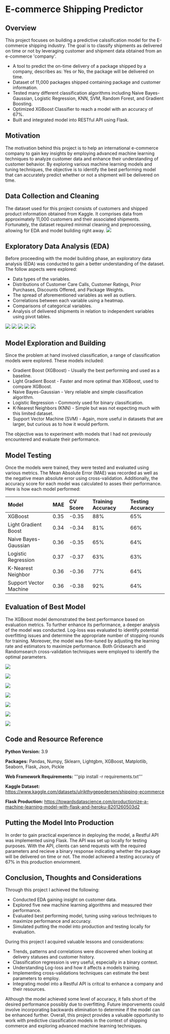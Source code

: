 # E-commerce Shipping Predictor
## Overview
This project focuses on building a predictive calssification model for the E-commerce shipping industry. The goal is to classify shipments as delivered on time or not by leveraging customer and shipment data obtained from an e-commerce 'company'. 
* A tool to predict the on-time delivery of a package shipped by a company, describes as: Yes or No, the package will be delivered on time.
* Dataset of 11,000 packages shipped containing package and customer information.
* Tested many different classification algorithms including Naive Bayes-Gaussian, Logistic Regression, KNN, SVM, Random Forest, and Gradient Boosting.
* Optimized XGBoost Classifier to reach a model with an accuracy of 67%.
* Built and integrated model into RESTful API using Flask.

## Motivation
The motivation behind this project is to help an international e-commerce company to gain key insights by employing advanced machine learning techniques to analyze customer data and enhance their understanding of customer behavior. By exploring various machine learning models and tuning techniques, the objective is to identify the best performing model that can accurately predict whether or not a shipment will be delivered on time. 

## Data Collection and Cleaning
The dataset used for this project consists of customers and shipped product information obtained from Kaggle. It comprises data from approximately 11,000 customers and their associated shipments. Fortunately, the dataset required minimal cleaning and preprocessing, allowing for EDA and model building right away.
![](Images/df_statistics.png)

## Exploratory Data Analysis (EDA)
Before proceeding with the model building phase, an exploratory data analysis (EDA) was conducted to gain a better understanding of the dataset. 
The follow aspects were explored:
* Data types of the variables.
* Distributions of Customer Care Calls, Customer Ratings, Prior Purchases, Discounts Offered, and Package Weights.
* The spread of aforementioned variables as well as outliers.
* Correlations between each variable using a heatmap.
* Comparisons of categorical variables.
* Analysis of delivered shipments in relation to independent variables using pivot tables.

![](Images/customer_boxplot.png) 
![](Images/package_weight_boxplot.png) 
![](Images/heatmap_correlations.png)
![](Images/pivot_customer_rating_vs_class.png) 
![](Images/pivot_discount_offered_vs_class.png)

## Model Exploration and Building
Since the problem at hand involved classification, a range of classification models were explored.
These models included:
* Gradient Boost (XGBoost) - Usually the best performing and used as a baseline.
* Light Gradient Boost - Faster and more optimal than XGBoost, used to compare XGBoost.
*  Naive Bayes-Gaussian - Very reliable and simple classification algorithm.
*  Logistic Regression - Commonly used for binary classification.
*  K-Nearest Neighbors (KNN) - Simple but was not expecting much with this limited dataset.
*  Support Vector Machine (SVM) - Again, more useful in datasets that are larger, but curious as to how it would perform.

The objective was to experiment with models that I had not previously encountered and evaluate their performance. 

## Model Testing
Once the models were trained, they were tested and evaluated using various metrics. The Mean Absolute Error (MAE) was recorded as well as the negative mean absolute error using cross-validation. Additionally, the accuracy score for each model was calculated to asses their performance.
Here is how each model performed:
 
| Model                   | MAE  | CV Score | Training Accuracy | Testing Accuracy |
|:------------------------|:-----|:---------|:------------------|:-----------------|
| XGBoost                 | 0.35 | -0.35    |       88%         |       65%        |
| Light Gradient Boost    | 0.34 | -0.34    |       81%         |       66%        |
| Naive Bayes-Gaussian    | 0.36 | -0.35    |       65%         |       64%        |
| Logistic Regression     | 0.37 | -0.37    |       63%         |       63%        |
| K-Nearest Neighbor      | 0.36 | -0.36    |       77%         |       64%        |
| Support Vector Machine  | 0.36 | -0.38    |       92%         |       64%        |

## Evaluation of Best Model
The XGBoost model demonstrated the best performance based on evaluation metrics. To further enhance its performance, a deeper analysis of the model was conducted. Log-loss was evaluated to identify potential overfitting issues and determine the appropriate number of stopping rounds for training. Moreover,
the model was fine-tuned by adjusting the learning rate and estimators to maximize performance. Both Gridsearch and Randomsearch cross-validation techniques were employed to identify the optimal parameters.

![](Images/xgboost_log_loss.png) 

![](Images/xgboost_classification_error.png) 

![](Images/xgboost_gridsearchcv_best_parameters.png) 

![](Images/xgboost_gridsearchcv_accuracy.png)

![](Images/xgboost_randomcv_best_parameters.png) 

![](Images/xgboost_randomcv_accuracy.png) 

![](Images/xgboost_tuned_accuracy.png)

## Code and Resource Reference
**Python Version:** 3.9

**Packages:** Pandas, Numpy, Sklearn, Lightgbm, XGBoost, Matplotlib, Seaborn, Flask, Json, Pickle

**Web Framework Requirements:** '''pip install -r requirements.txt'''

**Kaggle Dataset:** https://www.kaggle.com/datasets/ulrikthygepedersen/shipping-ecommerce

**Flask Production:** https://towardsdatascience.com/productionize-a-machine-learning-model-with-flask-and-heroku-8201260503d2

## Putting the Model Into Production
In order to gain practical experience in deploying the model, a Restful API was implemented using Flask. The API was set up locally for testing purposes. With the API, clients can send requests with the required parameters and recieve a binary response indicating whether the package will be delivered on time or not. The model achieved a testing accuracy of 67% in this production enviornment.

## Conclusion, Thoughts and Considerations
Through this project I achieved the following:
* Conducted EDA gaining insight on customer data.
* Explored five new machine learning algorithms and measured their performance.
* Evaluated best performing model, tuning using various techniques to maximize performance and accuracy.
* Simulated putting the model into production and testing locally for evaluation. 

During this project I acquired valuable lessons and considerations:
* Trends, patterns and correlations were discovered when looking at delivery statuses and customer history.
* Classification regression is very useful, especially in a binary context. 
* Understanding Log-loss and how it affects a models training.
* Implementing cross-validations techniques can estimate the best parameters to employ.
* Integrating model into a Restful API is critcal to enhance a company and their resources. 

Although the model achieved some level of accuracy, it falls short of the desired performance possibly due to overfitting. Future imporvements could involve incorporating backwards elimination to determine if the model can be enhanced further. Overall, this project provides a valuable opportunity to work with predictive classification models in the context of shipping commerce and exploring advanced machine learning techniques. 
